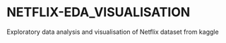 # NETFLIX-EDA_VISUALISATION
Exploratory data analysis and visualisation of Netflix dataset from kaggle
